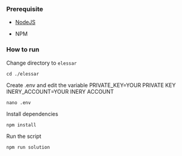 ### Prerequisite

- [NodeJS](https://nodejs.org/en/)

- NPM



### How to run

Change directory to ```elessar```

```shell
cd ./elessar
```

Create .env and edit the variable
PRIVATE_KEY=YOUR PRIVATE KEY
INERY_ACCOUNT=YOUR INERY ACCOUNT

```shell
nano .env
```

Install dependencies

```shell
npm install
```

Run the script

```
npm run solution
```
